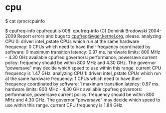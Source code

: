# cpu


$ cat /proc/cpuinfo

$ cpufreq-info
cpufrequtils 008: cpufreq-info (C) Dominik Brodowski 2004-2009
Report errors and bugs to cpufreq@vger.kernel.org, please.
analyzing CPU 0:
  driver: intel_pstate
  CPUs which run at the same hardware frequency: 0
  CPUs which need to have their frequency coordinated by software: 0
  maximum transition latency: 0.97 ms.
  hardware limits: 800 MHz - 4.30 GHz
  available cpufreq governors: performance, powersave
  current policy: frequency should be within 800 MHz and 4.30 GHz.
                  The governor "powersave" may decide which speed to use
                  within this range.
  current CPU frequency is 1.47 GHz.
analyzing CPU 1:
  driver: intel_pstate
  CPUs which run at the same hardware frequency: 1
  CPUs which need to have their frequency coordinated by software: 1
  maximum transition latency: 0.97 ms.
  hardware limits: 800 MHz - 4.30 GHz
  available cpufreq governors: performance, powersave
  current policy: frequency should be within 800 MHz and 4.30 GHz.
                  The governor "powersave" may decide which speed to use
                  within this range.
  current CPU frequency is 1.84 GHz.

